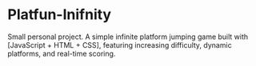 # Platfun-Inifnity
Small personal project. A simple  infinite platform jumping game built with [JavaScript + HTML + CSS], featuring increasing difficulty, dynamic platforms, and real-time scoring.
